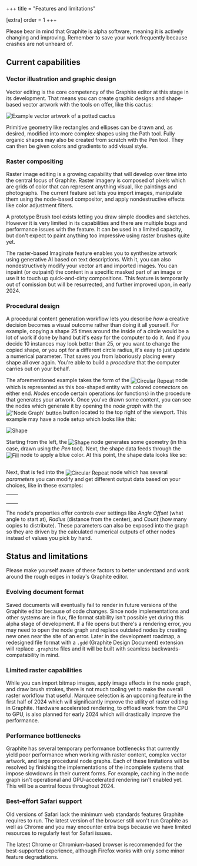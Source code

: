 +++
title = "Features and limitations"

[extra]
order = 1
+++

Please bear in mind that Graphite is alpha software, meaning it is actively changing and improving. Remember to save your work frequently because crashes are not unheard of.

## Current capabilities

### Vector illustration and graphic design

Vector editing is the core competency of the Graphite editor at this stage in its development. That means you can create graphic designs and shape-based vector artwork with the tools on offer, like this cactus:

<p><img src="https://static.graphite.rs/content/index/just-a-potted-cactus-thumbnail.avif" onerror="this.onerror = null; this.src = this.src.replace('.avif', '.png')" alt="Example vector artwork of a potted cactus" /></p>

Primitive geometry like rectangles and ellipses can be drawn and, as desired, modified into more complex shapes using the Path tool. Fully organic shapes may also be created from scratch with the Pen tool. They can then be given colors and gradients to add visual style.

### Raster compositing

Raster image editing is a growing capability that will develop over time into the central focus of Graphite. Raster imagery is composed of pixels which are grids of color that can represent anything visual, like paintings and photographs. The current feature set lets you import images, manipulate them using the node-based compositor, and apply nondestructive effects like color adjustment filters.

A prototype Brush tool exists letting you draw simple doodles and sketches. However it is very limited in its capabilities and there are multiple bugs and performance issues with the feature. It can be used in a limited capacity, but don't expect to paint anything too impressive using raster brushes quite yet.

The raster-based Imaginate feature enables you to synthesize artwork using generative AI based on text descriptions. With it, you can also nondestructively modify your vector art and imported images. You can inpaint (or outpaint) the content in a specific masked part of an image or use it to touch up quick-and-dirty compositions. This feature is temporarily out of comission but will be resurrected, and further improved upon, in early 2024.

### Procedural design

A procedural content generation workflow lets you describe *how* a creative decision becomes a visual outcome rather than doing it all yourself. For example, copying a shape 25 times around the inside of a circle would be a lot of work if done by hand but it's easy for the computer to do it. And if you decide 10 instances may look better than 25, or you want to change the copied shape, or you opt for a different circle radius, it's easy to just update a numerical parameter. That saves you from laboriously placing every shape all over again. You're able to build a *procedure* that the computer carries out on your behalf.

The aforementioned example takes the form of the <img src="https://static.graphite.rs/content/learn/introduction/features-and-limitations/circular-repeat-node__2.avif" onerror="this.onerror = null; this.src = this.src.replace('.avif', '.png')" onload="this.width /= 2" style="vertical-align: middle" alt="Circular Repeat" /> node which is represented as this box-shaped entity with colored *connectors* on either end. *Nodes* encode certain operations (or functions) in the procedure that generates your artwork. Once you've drawn some content, you can see the nodes which generate it by opening the *node graph* with the <img src="https://static.graphite.rs/content/learn/introduction/features-and-limitations/node-graph-button.avif" onerror="this.onerror = null; this.src = this.src.replace('.avif', '.png')" onload="this.width /= 2" style="vertical-align: middle" alt="'Node Graph' button" /> button located to the top right of the viewport. This example may have a node setup which looks like this:

<p><img src="https://static.graphite.rs/content/learn/introduction/features-and-limitations/shape-fill-circular-repeat-layer.avif" onerror="this.onerror = null; this.src = this.src.replace('.avif', '.png')" alt="Shape" /></p>

Starting from the left, the <img src="https://static.graphite.rs/content/learn/introduction/features-and-limitations/shape-node.avif" onerror="this.onerror = null; this.src = this.src.replace('.avif', '.png')" onload="this.width /= 2" style="vertical-align: middle" alt="Shape" /> node generates some geometry (in this case, drawn using the *Pen* tool). Next, the shape data feeds through the <img src="https://static.graphite.rs/content/learn/introduction/features-and-limitations/fill-node.avif" onerror="this.onerror = null; this.src = this.src.replace('.avif', '.png')" onload="this.width /= 2" style="vertical-align: middle" alt="Fill" /> node to apply a blue color. At this point, the shape data looks like so:

<p><img src="https://static.graphite.rs/content/learn/introduction/features-and-limitations/blue-arch-shape.avif" onerror="this.onerror = null; this.src = this.src.replace('.avif', '.png')" onload="this.width /= 2" alt="" /></p>

Next, that is fed into the <img src="https://static.graphite.rs/content/learn/introduction/features-and-limitations/circular-repeat-node__2.avif" onerror="this.onerror = null; this.src = this.src.replace('.avif', '.png')" onload="this.width /= 2" style="vertical-align: middle" alt="Circular Repeat" /> node which has several *parameters* you can modify and get different output data based on your choices, like in these examples:

<style class="table-1-style">
.table-1-style + table {
	width: auto;
}

.table-1-style + table td {
	vertical-align: middle;
	text-align: center;
}
</style>

| | |
|-|-|
| <img src="https://static.graphite.rs/content/learn/introduction/features-and-limitations/circular-repeat-node-parameters-1.avif" onerror="this.onerror = null; this.src = this.src.replace('.avif', '.png')" onload="this.width /= 2" alt="" /> | <img src="https://static.graphite.rs/content/learn/introduction/features-and-limitations/circular-repeat-node-output-1.avif" onerror="this.onerror = null; this.src = this.src.replace('.avif', '.png')" onload="this.width /= 2" alt="" /> |
| <img src="https://static.graphite.rs/content/learn/introduction/features-and-limitations/circular-repeat-node-parameters-2.avif" onerror="this.onerror = null; this.src = this.src.replace('.avif', '.png')" onload="this.width /= 2" alt="" /> | <img src="https://static.graphite.rs/content/learn/introduction/features-and-limitations/circular-repeat-node-output-2.avif" onerror="this.onerror = null; this.src = this.src.replace('.avif', '.png')" onload="this.width /= 2" alt="" /> |
| <img src="https://static.graphite.rs/content/learn/introduction/features-and-limitations/circular-repeat-node-parameters-3.avif" onerror="this.onerror = null; this.src = this.src.replace('.avif', '.png')" onload="this.width /= 2" alt="" /> | <img src="https://static.graphite.rs/content/learn/introduction/features-and-limitations/circular-repeat-node-output-3.avif" onerror="this.onerror = null; this.src = this.src.replace('.avif', '.png')" onload="this.width /= 2" alt="" /> |
| <img src="https://static.graphite.rs/content/learn/introduction/features-and-limitations/circular-repeat-node-parameters-4.avif" onerror="this.onerror = null; this.src = this.src.replace('.avif', '.png')" onload="this.width /= 2" alt="" /> | <img src="https://static.graphite.rs/content/learn/introduction/features-and-limitations/circular-repeat-node-output-4.avif" onerror="this.onerror = null; this.src = this.src.replace('.avif', '.png')" onload="this.width /= 2" alt="" /> |

The node's properties offer controls over settings like *Angle Offset* (what angle to start at), *Radius* (distance from the center), and *Count* (how many copies to distribute). These parameters can also be exposed into the graph so they are driven by the calculated numerical outputs of other nodes instead of values you pick by hand.

## Status and limitations

Please make yourself aware of these factors to better understand and work around the rough edges in today's Graphite editor.

### Evolving document format

Saved documents will eventually fail to render in future versions of the Graphite editor because of code changes. Since node implementations and other systems are in flux, file format stability isn't possible yet during this alpha stage of development. If a file opens but there's a rendering error, you may need to open the node graph and replace outdated nodes by creating new ones near the site of an error. Later in the development roadmap, a redesigned file format with a `.gdd` (Graphite Design Document) extension will replace `.graphite` files and it will be built with seamless backwards-compatability in mind.

### Limited raster capabilities

While you can import bitmap images, apply image effects in the node graph, and draw brush strokes, there is not much tooling yet to make the overall raster workflow that useful. Marquee selection is an upcoming feature in the first half of 2024 which will significantly improve the utility of raster editing in Graphite. Hardware accelerated rendering, to offload work from the CPU to GPU, is also planned for early 2024 which will drastically improve the performance.

### Performance bottlenecks

Graphite has several temporary performance bottlenecks that currently yield poor performance when working with raster content, complex vector artwork, and large procedural node graphs. Each of these limitations will be resolved by finishing the implementations of the incomplete systems that impose slowdowns in their current forms. For example, caching in the node graph isn't operational and GPU-accelerated rendering isn't enabled yet. This will be a central focus throughout 2024.

### Best-effort Safari support

Old versions of Safari lack the minimum web standards features Graphite requires to run. The latest version of the browser still won't run Graphite as well as Chrome and you may encounter extra bugs because we have limited resources to regularly test for Safari issues.

The latest Chrome or Chromium-based browser is recommended for the best-supported experience, although Firefox works with only some minor feature degradations.
